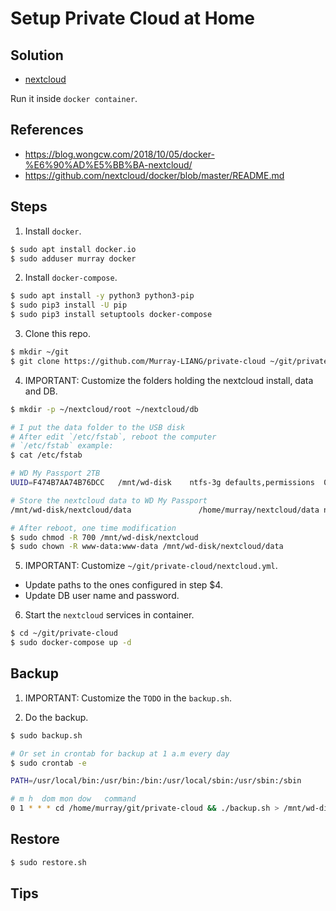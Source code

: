 # Setup Private Cloud at Home

## Solution
- [nextcloud](https://nextcloud.com/)

Run it inside `docker container`.

## References
- https://blog.wongcw.com/2018/10/05/docker-%E6%90%AD%E5%BB%BA-nextcloud/
- https://github.com/nextcloud/docker/blob/master/README.md

## Steps
1. Install `docker`.

```bash
$ sudo apt install docker.io
$ sudo adduser murray docker
```

2. Install `docker-compose`.

```bash
$ sudo apt install -y python3 python3-pip
$ sudo pip3 install -U pip
$ sudo pip3 install setuptools docker-compose

```

3. Clone this repo.
```bash
$ mkdir ~/git
$ git clone https://github.com/Murray-LIANG/private-cloud ~/git/private-cloud
```

4. IMPORTANT: Customize the folders holding the nextcloud install, data and DB.
```bash
$ mkdir -p ~/nextcloud/root ~/nextcloud/db

# I put the data folder to the USB disk
# After edit `/etc/fstab`, reboot the computer
# `/etc/fstab` example:
$ cat /etc/fstab

# WD My Passport 2TB
UUID=F474B7AA74B76DCC   /mnt/wd-disk    ntfs-3g defaults,permissions  0   0

# Store the nextcloud data to WD My Passport
/mnt/wd-disk/nextcloud/data               /home/murray/nextcloud/data none bind

# After reboot, one time modification
$ sudo chmod -R 700 /mnt/wd-disk/nextcloud
$ sudo chown -R www-data:www-data /mnt/wd-disk/nextcloud/data
```

5. IMPORTANT: Customize `~/git/private-cloud/nextcloud.yml`.
- Update paths to the ones configured in step $4.
- Update DB user name and password.

6. Start the `nextcloud` services in container.
```bash
$ cd ~/git/private-cloud
$ sudo docker-compose up -d
```

## Backup

1. IMPORTANT: Customize the `TODO` in the `backup.sh`.

2. Do the backup.
```bash
$ sudo backup.sh

# Or set in crontab for backup at 1 a.m every day
$ sudo crontab -e

PATH=/usr/local/bin:/usr/bin:/bin:/usr/local/sbin:/usr/sbin:/sbin

# m h  dom mon dow   command
0 1 * * * cd /home/murray/git/private-cloud && ./backup.sh > /mnt/wd-disk/backup/nextcloud/$(date +'%Y%m%d_%H%M%S').log 2>&1
```

## Restore
```bash
$ sudo restore.sh
```

## Tips



